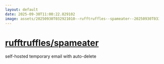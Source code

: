 ```yaml
---
layout: default
date: 2025-09-30T11:00:22.829102
image: assets/20250930T032921010--rufftruffles--spameater--20250930T033535775--cropped.png
---
```


# [rufftruffles/spameater](https://github.com/rufftruffles/spameater)

self-hosted temporary email with auto-delete
